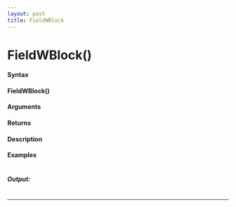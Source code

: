 ```yaml
---
layout: post
title: FieldWBlock
---
```


# FieldWBlock()


#### Syntax

#### FieldWBlock()

#### Arguments

#### Returns

#### Description

#### Examples

```

```

##### Output:

```

```

---